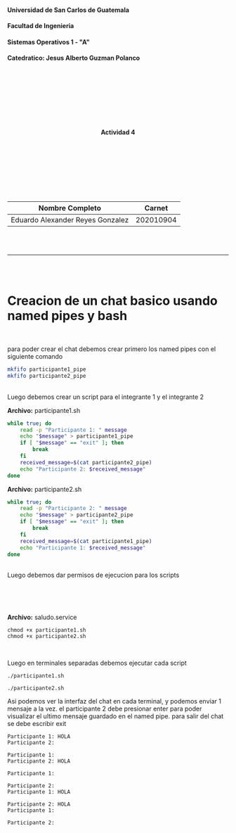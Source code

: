 
#### Universidad de San Carlos de Guatemala
#### Facultad de Ingenieria
#### Sistemas Operativos 1 - "A"
#### Catedratico: Jesus Alberto Guzman Polanco
<br><br><br><br><br><br><br>
<p style="text-align: center;"><strong> Actividad 4 <br>
</strong></p>
<br><br><br><br><br><br><br>

| Nombre Completo                     | Carnet    
| :---:                               |  :----: 
| Eduardo Alexander Reyes Gonzalez    | 202010904  

<br><br>

---
<br><br>

<h1><strong>Creacion de un chat basico usando named pipes y bash</strong></h1>

<br>

para poder crear el chat debemos crear primero los named pipes con el siguiente comando <br>

```bash
mkfifo participante1_pipe
mkfifo participante2_pipe
```

<br>
Luego debemos crear un script para el integrante 1 y el integrante 2<br>

**Archivo:** participante1.sh
```bash
while true; do
    read -p "Participante 1: " message
    echo "$message" > participante1_pipe
    if [ "$message" == "exit" ]; then
        break
    fi
    received_message=$(cat participante2_pipe)
    echo "Participante 2: $received_message"
done

```

**Archivo:** participante2.sh
```bash
while true; do
    read -p "Participante 2: " message
    echo "$message" > participante2_pipe
    if [ "$message" == "exit" ]; then
        break
    fi
    received_message=$(cat participante1_pipe)
    echo "Participante 1: $received_message"
done

```

<br>
Luego debemos dar permisos de ejecucion para los scripts<br><br>

<br><br>

**Archivo:** saludo.service
```
chmod +x participante1.sh
chmod +x participante2.sh
```
<br>

Luego en terminales separadas debemos ejecutar cada script

```
./participante1.sh
```

```
./participante2.sh
```
Asi podemos ver la interfaz del chat en cada terminal, y podemos enviar 1 mensaje a la vez. el participante 2 debe presionar enter para poder visualizar el ultimo mensaje guardado en el named pipe. para salir del chat se debe escribir exit

```
Participante 1: HOLA  
Participante 2: 

Participante 1:  
Participante 2: HOLA

Participante 1:
```

```
Participante 2:   
Participante 1: HOLA

Participante 2: HOLA
Participante 1:

Participante 2: 
```